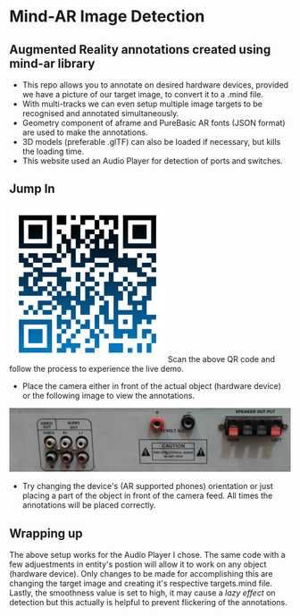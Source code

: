 # Mind-AR Image Detection
## Augmented Reality annotations created using mind-ar library
* This repo allows you to annotate on desired hardware devices, provided we have a picture of our target image, to convert it to a .mind file.
* With multi-tracks we can even setup multiple image targets to be recognised and annotated simultaneously.
* Geometry component of aframe and PureBasic AR fonts (JSON format) are used to make the annotations.
* 3D models (preferable .glTF) can also be loaded if necessary, but kills the loading time.
* This website used an Audio Player for detection of ports and switches.

## Jump In

<img src="qr-code.png" height="280px"/>
Scan the above QR code and follow the process to experience the live demo.

* Place the camera either in front of the actual object (hardware device) or the following image to view the annotations.

<img src="hardware_back.jpg" width="1080px" height="auto"/>

* Try changing the device's (AR supported phones) orientation or just placing a part of the object in front of the camera feed. All times the annotations will be placed correctly.

## Wrapping up

The above setup works for the Audio Player I chose. The same code with a few adjuestments in entity's postion will allow it to work on any object (hardware device). Only changes to be made for accomplishing this are changing the target image and creating it's respective targets.mind file. Lastly, the smoothness value is set to high, it may cause a *lazy effect* on detection but this actually is helpful to prevent flickering of the annotations.
